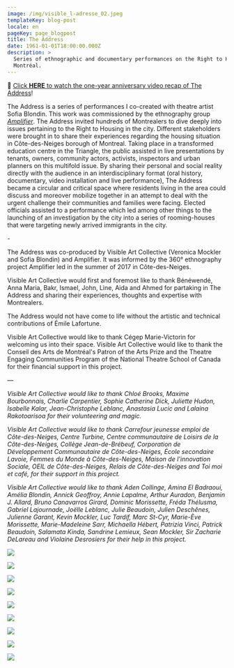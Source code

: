 ```yaml
---
image: /img/visible_l-adresse_02.jpeg
templateKey: blog-post
locale: en
pageKey: page_blogpost
title: The Address
date: 1961-01-01T18:00:00.000Z
description: >
  Series of ethnographic and documentary performances on the Right to Housing in
  Montréal.
---
```

🔗 [Click **HERE** to watch the one-year anniversary video recap of The Address](https://www.youtube.com/watch?v=zChKWbzR0mQ)!

The Address is a series of performances I co-created with theatre artist Sofia Blondin. This work was commissioned by the ethnography group _[Amplifier](http://amplifier-amplifier.com/)_. The Address invited hundreds of Montrealers to dive deeply into issues pertaining to the Right to Housing in the city. Different stakeholders were brought in to share their experiences regarding the housing situation in Côte-des-Neiges borough of Montreal. Taking place in a transformed education centre in the Triangle, the public assisted in live presentations by tenants, owners, community actors, activists, inspectors and urban planners on this multifold issue. By sharing their personal and social reality directly with the audience in an interdisciplinary format (oral history, documentary, video installation and live performance), The Address became a circular and critical space where residents living in the area could discuss and moreover mobilize together in an attempt to deal with the urgent challenge their communities and families were facing. Elected officials assisted to a performance which led among other things to the launching of an investigation by the city into a series of rooming-houses that were targeting newly arrived immigrants in the city.

\-

The Address was co-produced by Visible Art Collective (Veronica Mockler and Sofia Blondin) and Amplifier. It was informed by the 360° ethnography project Amplifier led in the summer of 2017 in Côte-des-Neiges.

Visible Art Collective would first and foremost like to thank Bénéwendé, Anna Maria, Bakr, Ismael, John, Line, Aida and Ahmed for partaking in The Address and sharing their experiences, thoughts and expertise with Montrealers.

The Address would not have come to life without the artistic and technical contributions of Émile Lafortune.

Visible Art Collective would like to thank Cégep Marie-Victorin for welcoming us into their space. Visible Art Collective would like to thank the Conseil des Arts de Montréal's Patron of the Arts Prize and the Theatre Engaging Communities Program of the National Theatre School of Canada for their financial support in this project.

—

_Visible Art Collective would like to thank Chloé Brooks, Maxime Bourbonnais, Charlie Carpentier, Sophie Catherine Dick, Juliette Hudon, Isabelle Kalar, Jean-Christophe Leblanc, Anastasia Lucic and Lalaina Rakotoarisoa for their volunteering and magic._

_Visible Art Collective would like to thank Carrefour jeunesse emploi de Côte-des-Neiges, Centre Turbine, Centre communautaire de Loisirs de la Côte-des-Neiges, Collège Jean-de-Brébeuf, Corporation de Développement Communautaire de Côte-des-Neiges, École secondaire Lavoie, Femmes du Monde à Côte-des-Neiges, Maison de l'innovation Sociale, OEIL de Côte-des-Neiges, Relais de Côte-des-Neiges and Toi moi et café, for their support in this project._ 

_Visible Art Collective would like to thank Aden Collinge, Amina El Badraoui, Amélia Blondin, Annick Geoffroy, Annie Lapalme, Arthur Auradon, Benjamin J. Allard, Bruno Canavarros Girard, Dominic Morissette, Fréda Thélusma, Gabriel Lajournade, Joëlle Leblanc, Julie Beaudoin, Julien Deschênes, Julienne Garant, Kevin Mockler, Luc Tardif, Marc St-Cyr, Marie-Ève Morissette, Marie-Madeleine Sarr, Michaella Hébert, Patrizia Vinci, Patrick Beaudoin, Salamata Kinda, Sandrine Lemieux, Sean Mockler, Sir Zacharie DeLareau and Violaine Desrosiers for their help in this project._

![](/img/benewende.jpeg)

![](/img/benewende_01.jpeg)

![](/img/anna_maria.jpeg)

![](/img/ahmed.jpeg)

![](/img/ismael.jpeg)

![](/img/line.jpeg)

![](/img/john.jpeg)

![](/img/bakr.jpeg)

![](/img/aida.jpeg)
